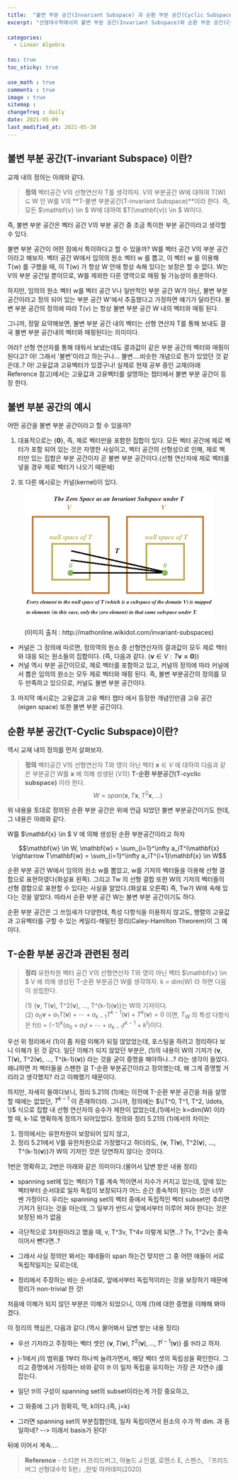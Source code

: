 ```yaml
---
title:  "불변 부분 공간(Invariant Subspace) 과 순환 부분 공간(Cyclic Subspace)"
excerpt: "선형대수학에서의 불변 부분 공간(Invariant Subspace)와 순환 부분 공간(Cyclic Subspace)에 대해 알아보자"

categories:
  - Linear Algebra

toc: true
toc_sticky: true

use_math : true
comments : true
image : true
sitemap :
changefreq : daily
date: 2021-05-09
last_modified_at: 2021-05-30
---
```


## 불변 부분 공간(T-invariant Subspace) 이란?

교재 내의 정의는 아래와 같다.

> **정의** 벡터공간 V의 선형연산자 T를 생각하자. V의 부분공간 W에 대하여 T(W) $\subseteq$ W 인 W를 V의 **T-불변 부분공간(T-invariant Subspace)**이라 한다. 즉, 모든 $\mathbf{v} \in $ W에 대하여 $T(\mathbf{v}) \in $ W이다.

즉, 불변 부분 공간은 벡터 공간 V의 부분 공간 중 조금 특이한 부분 공간이라고 생각할 수 있다.

불변 부분 공간이 어떤 점에서 특이하다고 할 수 있을까? W를 벡터 공간 V의 부분 공간이라고 해보자. 벡터 공간 W에서 임의의 원소 벡터 w 를 뽑고, 이 벡터 w 를 이용해 T(w) 를 구했을 때, 이 T(w) 가 항상 W 안에 항상 속해 있다는 보장은 할 수 없다. W는 V의 부분 공간일 뿐이므로, W를 제외한 다른 영역으로 매핑 될 가능성이 충분하다.

하지만, 임의의 원소 벡터 w를 벡터 공간 V나 일반적인 부분 공간 W가 아닌, 불변 부분 공간이라고 정의 되어 있는 부분 공간 W'에서 추출했다고 가정하면 얘기가 달라진다. 불변 부분 공간의 정의에 따라 T(v) 는 항상 불변 부분 공간 W 내의 벡터와 매핑 된다.

그니까, 정말 요약해보면, 불변 부분 공간 내의 벡터는 선형 연산자 T를 통해 보내도 결국 불변 부분 공간내의 벡터와 매핑된다는 의미이다.

어라? 선형 연산자를 통해 태워서 보냈는데도 결과값이 같은 부분 공간의 벡터와 매핑이 된다고? 아! 그래서 '불변'이라고 하는구나... 불변....비슷한 개념으로 뭔가 있었던 것 같은데..? 아! 고윳값과 고유벡터가 있겠구나! 실제로 현재 공부 중인 교재(아래 Reference 참고)에서는 고윳값과 고유벡터를 설명하는 챕터에서 불변 부분 공간이 등장 한다.

## 불변 부분 공간의 예시

어떤 공간을 불변 부분 공간이라고 할 수 있을까?

1. 대표적으로는 {$\mathbf{0}$}, 즉, 제로 벡터만을 포함한 집합이 있다. 모든 벡터 공간에 제로 벡터가 포함 되어 있는 것은 자명한 사실이고, 벡터 공간의 선형성으로 인해, 제로 벡터만 있는 집합은 부분 공간이자 곧 불변 부분 공간이다.(선형 연산자에 제로 벡터를 넣을 경우 제로 벡터가 나오기 때문에)

2. 또 다른 예시로는 커널(kernel)이 있다.
  <p align="center"><img src="/assets/img/t-invariant-subspace/t-invariant-subspace-example.png"></p>
  <center>(이미지 출처 : http://mathonline.wikidot.com/invariant-subspaces)</center>  

- 커널은 그 정의에 따르면, 정의역의 원소 중 선형연산자의 결과값이 모두 제로 백터와 대응 되는 원소들의 집합이다. (즉, 다음과 같다. $\{\mathbf{v} \in V : T\mathbf{v = 0}\}$)
- 커널 역시 부분 공간이므로, 제로 벡터를 포함하고 있고, 커널의 정의에 따라 커널에서 뽑은 임의의 원소는 모두 제로 벡터와 매핑 된다. 즉, 불변 부분공간의 정의를 모두 만족하고 있으므로, 커널도 불변 부분 공간이다.

3. 마지막 예시로는 고윳값과 고유 벡터 챕터 에서 등장한 개념인만큼 고유 공간(eigen space) 또한 불변 부분 공간이다.

## 순환 부분 공간(T-Cyclic Subspace)이란?

역시 교재 내의 정의를 먼저 살펴보자.

> **정의** 벡터공간 V의 선형연산자 T와 영이 아닌 벡터 $\mathbf{x} \in V$ 에 대하여 다음과 같은 부분공간 W를 $\mathbf{x}$ 에 의해 성생된 (V의) **T-순환 부분공간(T-cyclic subspace)** 이라 한다.
> $$ W = span({\mathbf{x}, T\mathbf{x}, T^2\mathbf{x}, \ldots})$$

위 내용을 토대로 정의된 순환 부분 공간은 위에 언급 되었던 불변 부분공간이기도 한데, 그 내용은 아래와 같다.

W를 $\mathbf{x} \in $ V 에 의해 생성된 순환 부분공간이라고 하자  

$$\mathbf{w} \in W, \mathbf{w} = \sum_{i=1}^\infty a_iT^i\mathbf{x} \rightarrow T\mathbf{w} = \sum_{i=1}^\infty a_iT^{i+1}\mathbf{x} \in W$$

순환 부분 공간 W에서 임의의 원소 w를 뽑았고, w를 기저의 벡터들을 이용해 선형 결합으로 표현하였다(화살표 왼쪽). 그리고 Tw 의 선형 결합 또한 W의 기저의 벡터들의 선형 결합으로 표현할 수 있다는 사실을 알았다.(화살표 오른쪽) 즉, Tw가 W에 속해 있다는 것을 알았다. 따라서 순환 부분 공간 W는 불변 부분 공간이기도 하다.

순환 부분 공간은 그 쓰임새가 다양한데, 특성 다항식을 이용하지 않고도, 행렬의 고윳값과 고유벡터를 구할 수 있는 케일리-해밀턴 정리(Caley-Hamilton Theorem)이 그 예이다.

## T-순환 부분 공간과 관련된 정리

> **정리** 유한차원 벡터 공간 V의 선형연산자 T와 영이 아닌 벡터 $\mathbf{v} \in $ V 에 의해 생성된 T-순환 부분공간 W를 생각하자.
> k = dim(W) 라 하면 다음이 성립한다.  
>
> (1) {$\mathbf{v}$, T($\mathbf{v}$), T^2($\mathbf{v}$), $\ldots$, T^(k-1)($\mathbf{v}$)}는 W의 기저이다.  
> (2) $a_0\mathbf{v} + a_1T(\mathbf{v}) + \cdots + a_{k-1}T^{k-1}(\mathbf{v}) + T^k(\mathbf{v}) = 0$ 이면, $T_W$ 의 특성 다항식은 f(t) = $(-1)^k(a_0 + a_1t + \cdots + a_{k-1}t^{k-1} +k^t)$이다.

우선 위 정리에서 (1)이 좀 처럼 이해가 되질 않았었는데, 포스팅을 하려고 정리하다 보니 이해가 된 것 같다. 일단 이해가 되지 않았던 부분은,
(1)의 내용이 W의 기저가 {$\mathbf{v}$, T($\mathbf{v}$), T^2($\mathbf{v}$), $\ldots$, T^(k-1)($\mathbf{v}$)} 라는 것을 굳이 증명을 해야하나...?
라는 생각이 들었다. 왜냐하면 저 벡터들을 스팬한 걸 T-순환 부분공간이라고 정의했는데, 왜 그게 증명할 거리라고 생각했지? 라고 이해했기 때문이다.

하지만, 자세히 들여다보니, 정리 5.21의 (1)에는 이전에 T-순환 부분 공간을 처음 설명할 때에는 없었던, $T^{k-1}$ 이 존재하더라.
그니까, 정의에는 $\(T^0, T^1, T^2, \ldots, \)$ 식으로 집합 내 선형 연산자의 승수가 제한이 없었는데,(1)에서는 k=dim(W) 이라 할 때,
k-1로 명확하게 정의가 되어있었다. 정의와 정리 5.21의 (1)에서의 차이는

1. 정의에서는 유한차원이 보장되어 있지 않고,
2. 정리 5.21에서 V를 유한차원으로 가정했다고 하더라도, {$\mathbf{v}$, T($\mathbf{v}$), T^2($\mathbf{v}$), $\ldots$, T^(k-1)($\mathbf{v}$)}가 W의 기저인 것은 당연하지 않다는 것이다.

1번은 명확하고, 2번은 아래와 같은 의미이다.(물어서 답변 받은 내용 정리)

- spanning set에 있는 벡터가 T를 계속 먹이면서 지수가 커지고 있는데, 앞에 있는 벡터부터 순서대로 일차 독립이 보장되다가 어느 순간 종속적이 된다는 것은 너무 쎈 가정이다. 우리는 spanning set의 벡터 중에서 독립적인 벡터 subset만 추리면 기저가 된다는 것을 아는데, 그 일부가 반드시 앞에서부터 이루어 져야 한다는 것은 보장된 바가 없음

- 극단적으로 3차원이라고 했을 때, v, T^3v, T^4v 이렇게 되면...? Tv, T^2v는 종속이어서 뺀다면..?

- 그래서 사실 정의만 봐서는 쟤네들이 span 하는건 맞지만 그 중 어떤 애들이 서로 독립적일지는 모르는데,

- 정리에서 주장하는 바는 순서대로, 앞에서부터 독립적이라는 것을 보장하기 때문에 정리가 non-trivial 한 것!

처음에 이해가 되지 않던 부분은 이해가 되었으니, 이제 (1)에 대한 증명을 이해해 봐야겠다.


이 정리의 핵심은, 다음과 같다.(역시 물어봐서 답변 받는 내용 정리)

- 우선 기저라고 주장하는 벡터 셋인 $\{\mathbf{v}, T(\mathbf{v}), T^2(\mathbf{v}), \ldots, T^{j-1}(\mathbf{v})\}$ 를 $\mathfrak{B}$라고 하자.

- j-1에서 j의 범위를 1부터 하나씩 늘려가면서, 해당 벡터 셋의 독립성을 확인한다. 그리고 증명에서 가정하는 바와 같이 $\mathfrak{B}$ 이 일차 독립을 유지하는 가장 큰 자연수 j를 잡는다.

- 일단 $\mathfrak{B}$의 구성이 spanning set의 subset이라는게 가장 중요하고,

- 그 와중에 그 j가 정확히, 딱, k이다.(즉, j=k)

- 그러면 spanning set의 부분집합인데, 일차 독립이면서 원소의 수가 딱 dim. 과 동일하네? --> 이래서 basis가 된다!

뒤에 이어서 계속....  


> **Reference**
>\- 스티븐 H.프리드버그, 아놀드 J.인셀, 로렌스 E, 스펜스, 『프리드버그 선형대수학 5판』,한빛 아카데미(2020)
